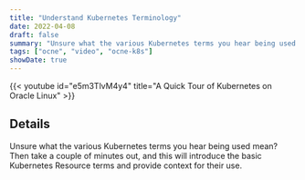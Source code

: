 ```yaml
---
title: "Understand Kubernetes Terminology"
date: 2022-04-08
draft: false
summary: "Unsure what the various Kubernetes terms you hear being used mean?  Then take a couple of minutes out, and this will introduce the basic Kubernetes Resource terms and provide context for their use."
tags: ["ocne", "video", "ocne-k8s"]
showDate: true
---
```


{{< youtube id="e5m3TlvM4y4" title="A Quick Tour of Kubernetes on Oracle Linux" >}}

## Details

Unsure what the various Kubernetes terms you hear being used mean?  Then take a couple of minutes out, and this will introduce the basic Kubernetes Resource terms and provide context for their use.
